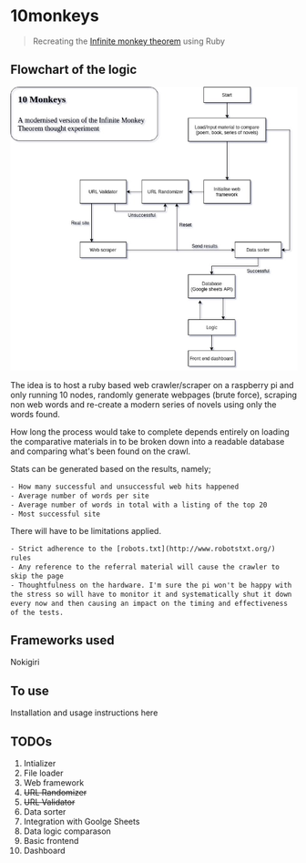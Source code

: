 # 10monkeys
> Recreating the [Infinite monkey theorem](https://en.wikipedia.org/wiki/Infinite_monkey_theorem) using Ruby

## Flowchart of the logic

![10 monkeys flowchart](images/10monkeys.jpg)

The idea is to host a ruby based web crawler/scraper on a raspberry pi and only running 10 nodes, randomly generate webpages (brute force), scraping non web words and re-create a modern series of novels using only the words found. 

How long the process would take to complete depends entirely on loading the comparative materials in to be broken down into a readable database and comparing what's been found on the crawl. 

Stats can be generated based on the results, namely;
    
    - How many successful and unsuccessful web hits happened
    - Average number of words per site
    - Average number of words in total with a listing of the top 20
    - Most successful site

There will have to be limitations applied. 
  
    - Strict adherence to the [robots.txt](http://www.robotstxt.org/) rules
    - Any reference to the referral material will cause the crawler to skip the page
    - Thoughtfulness on the hardware. I'm sure the pi won't be happy with the stress so will have to monitor it and systematically shut it down every now and then causing an impact on the timing and effectiveness of the tests.

## Frameworks used

Nokigiri

## To use

Installation and usage instructions here

## TODOs

1. Intializer
2. File loader
3. Web framework
4. ~~URL Randomizer~~
5. ~~URL Validator~~
6. Data sorter
7. Integration with Goolge Sheets
8. Data logic comparason 
9. Basic frontend
10. Dashboard

